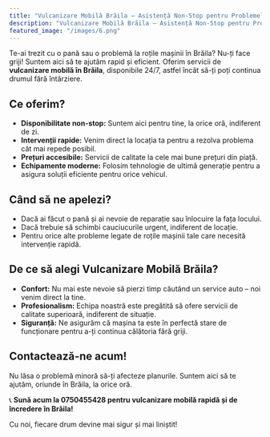 ```yaml
---
title: "Vulcanizare Mobilă Brăila – Asistență Non-Stop pentru Problemele cu Cauciucurile"
description: "Vulcanizare Mobilă Brăila – Asistență Non-Stop pentru Problemele cu Cauciucurile - tel 0750455428"
featured_image: "/images/6.png"
---
```


Te-ai trezit cu o pană sau o problemă la roțile mașinii în Brăila? Nu-ți face griji! Suntem aici să te ajutăm rapid și eficient. Oferim servicii de **vulcanizare mobilă în Brăila**, disponibile 24/7, astfel încât să-ți poți continua drumul fără întârziere. <!--more-->

## Ce oferim?
- **Disponibilitate non-stop:** Suntem aici pentru tine, la orice oră, indiferent de zi.  
- **Intervenții rapide:** Venim direct la locația ta pentru a rezolva problema cât mai repede posibil.  
- **Prețuri accesibile:** Servicii de calitate la cele mai bune prețuri din piață.  
- **Echipamente moderne:** Folosim tehnologie de ultimă generație pentru a asigura soluții eficiente pentru orice vehicul.  

## Când să ne apelezi?
- Dacă ai făcut o pană și ai nevoie de reparație sau înlocuire la fața locului.  
- Dacă trebuie să schimbi cauciucurile urgent, indiferent de locație.  
- Pentru orice alte probleme legate de roțile mașinii tale care necesită intervenție rapidă.  

## De ce să alegi Vulcanizare Mobilă Brăila?
- **Confort:** Nu mai este nevoie să pierzi timp căutând un service auto – noi venim direct la tine.  
- **Profesionalism:** Echipa noastră este pregătită să ofere servicii de calitate superioară, indiferent de situație.  
- **Siguranță:** Ne asigurăm că mașina ta este în perfectă stare de funcționare pentru a-ți continua călătoria fără griji.  

## Contactează-ne acum!
Nu lăsa o problemă minoră să-ți afecteze planurile. Suntem aici să te ajutăm, oriunde în Brăila, la orice oră.

📞 **Sună acum la 0750455428 pentru vulcanizare mobilă rapidă și de încredere în Brăila!**

Cu noi, fiecare drum devine mai sigur și mai liniștit!